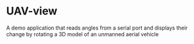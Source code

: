 # UAV-view
A demo application that reads angles from a serial port and displays their change by rotating a 3D model of an unmanned aerial vehicle
